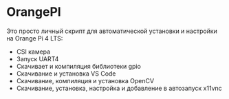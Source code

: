 # OrangePI

Это просто личный скрипт для автоматической установки и настройки на Orange Pi 4 LTS:
- CSI камера
- Запуск UART4
- Скачивает и компиляция библиотеки gpio
- Скачивание и установка VS Code
- Скачивание, компиляция и установка OpenCV
- Скачивание, установка, настройка и добавление в автозапуск x11vnc
